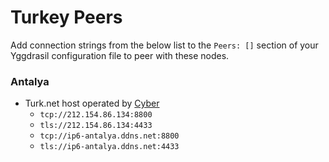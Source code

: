 # Turkey Peers

Add connection strings from the below list to the `Peers: []` section of your
Yggdrasil configuration file to peer with these nodes.

### Antalya

* Turk.net host operated by [Cyber](https://t.me/tregubov)
  * `tcp://212.154.86.134:8800`
  * `tls://212.154.86.134:4433`
  * `tcp://ip6-antalya.ddns.net:8800`
  * `tls://ip6-antalya.ddns.net:4433`
